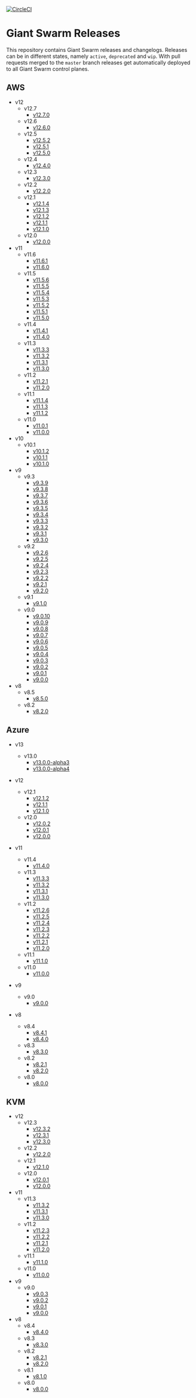 [![CircleCI](https://circleci.com/gh/giantswarm/releases.svg?style=shield)](https://circleci.com/gh/giantswarm/releases)

# Giant Swarm Releases

This repository contains Giant Swarm releases and changelogs. Releases can be in
different states, namely `active`, `deprecated` and `wip`. With pull requests
merged to the `master` branch releases get automatically deployed to all Giant
Swarm control planes.

## AWS
- v12
  - v12.7
    - [v12.7.0](https://github.com/giantswarm/releases/tree/master/aws/v12.7.0)
  - v12.6
    - [v12.6.0](https://github.com/giantswarm/releases/tree/master/aws/v12.6.0)
  - v12.5
    - [v12.5.2](https://github.com/giantswarm/releases/tree/master/aws/v12.5.2)
    - [v12.5.1](https://github.com/giantswarm/releases/tree/master/aws/v12.5.1)
    - [v12.5.0](https://github.com/giantswarm/releases/tree/master/aws/v12.5.0)
  - v12.4
    - [v12.4.0](https://github.com/giantswarm/releases/tree/master/aws/v12.4.0)
  - v12.3
    - [v12.3.0](https://github.com/giantswarm/releases/tree/master/aws/v12.3.0)
  - v12.2
    - [v12.2.0](https://github.com/giantswarm/releases/tree/master/aws/archived/v12.2.0)
  - v12.1
    - [v12.1.4](https://github.com/giantswarm/releases/tree/master/aws/v12.1.4)
    - [v12.1.3](https://github.com/giantswarm/releases/tree/master/aws/archived/v12.1.3)
    - [v12.1.2](https://github.com/giantswarm/releases/tree/master/aws/archived/v12.1.2)
    - [v12.1.1](https://github.com/giantswarm/releases/tree/master/aws/archived/v12.1.1)
    - [v12.1.0](https://github.com/giantswarm/releases/tree/master/aws/v12.1.0)
  - v12.0
    - [v12.0.0](https://github.com/giantswarm/releases/tree/master/aws/archived/v12.0.0)
- v11
  - v11.6
    - [v11.6.1](https://github.com/giantswarm/releases/tree/master/aws/v11.6.1)
    - [v11.6.0](https://github.com/giantswarm/releases/tree/master/aws/archived/v11.6.0)
  - v11.5
    - [v11.5.6](https://github.com/giantswarm/releases/tree/master/aws/v11.5.6)
    - [v11.5.5](https://github.com/giantswarm/releases/tree/master/aws/v11.5.5)
    - [v11.5.4](https://github.com/giantswarm/releases/tree/master/aws/v11.5.4)
    - [v11.5.3](https://github.com/giantswarm/releases/tree/master/aws/archived/v11.5.3)
    - [v11.5.2](https://github.com/giantswarm/releases/tree/master/aws/v11.5.2)
    - [v11.5.1](https://github.com/giantswarm/releases/tree/master/aws/v11.5.1)
    - [v11.5.0](https://github.com/giantswarm/releases/tree/master/aws/v11.5.0)
  - v11.4
    - [v11.4.1](https://github.com/giantswarm/releases/tree/master/aws/archived/v11.4.1)
    - [v11.4.0](https://github.com/giantswarm/releases/tree/master/aws/archived/v11.4.0)
  - v11.3
    - [v11.3.3](https://github.com/giantswarm/releases/tree/master/aws/v11.3.3)
    - [v11.3.2](https://github.com/giantswarm/releases/tree/master/aws/archived/v11.3.2)
    - [v11.3.1](https://github.com/giantswarm/releases/tree/master/aws/v11.3.1)
    - [v11.3.0](https://github.com/giantswarm/releases/tree/master/aws/archived/v11.3.0)
  - v11.2
    - [v11.2.1](https://github.com/giantswarm/releases/tree/master/aws/archived/v11.2.1)
    - [v11.2.0](https://github.com/giantswarm/releases/tree/master/aws/archived/v11.2.0)
  - v11.1
    - [v11.1.4](https://github.com/giantswarm/releases/tree/master/aws/archived/v11.1.4)
    - [v11.1.3](https://github.com/giantswarm/releases/tree/master/aws/archived/v11.1.3)
    - [v11.1.2](https://github.com/giantswarm/releases/tree/master/aws/archived/v11.1.2)
  - v11.0
    - [v11.0.1](https://github.com/giantswarm/releases/tree/master/aws/archived/v11.0.1)
    - [v11.0.0](https://github.com/giantswarm/releases/tree/master/aws/archived/v11.0.0)
- v10
  - v10.1
    - [v10.1.2](https://github.com/giantswarm/releases/tree/master/aws/archived/v10.1.2)
    - [v10.1.1](https://github.com/giantswarm/releases/tree/master/aws/archived/v10.1.1)
    - [v10.1.0](https://github.com/giantswarm/releases/tree/master/aws/archived/v10.1.0)
- v9
  - v9.3
    - [v9.3.9](https://github.com/giantswarm/releases/tree/master/aws/v9.3.9)
    - [v9.3.8](https://github.com/giantswarm/releases/tree/master/aws/v9.3.8)
    - [v9.3.7](https://github.com/giantswarm/releases/tree/master/aws/v9.3.7)
    - [v9.3.6](https://github.com/giantswarm/releases/tree/master/aws/archived/v9.3.6)
    - [v9.3.5](https://github.com/giantswarm/releases/tree/master/aws/archived/v9.3.5)
    - [v9.3.4](https://github.com/giantswarm/releases/tree/master/aws/archived/v9.3.4)
    - [v9.3.3](https://github.com/giantswarm/releases/tree/master/aws/archived/v9.3.3)
    - [v9.3.2](https://github.com/giantswarm/releases/tree/master/aws/v9.3.2)
    - [v9.3.1](https://github.com/giantswarm/releases/tree/master/aws/archived/v9.3.1)
    - [v9.3.0](https://github.com/giantswarm/releases/tree/master/aws/archived/v9.3.0)
  - v9.2
    - [v9.2.6](https://github.com/giantswarm/releases/tree/master/aws/archived/v9.2.6)
    - [v9.2.5](https://github.com/giantswarm/releases/tree/master/aws/archived/v9.2.5)
    - [v9.2.4](https://github.com/giantswarm/releases/tree/master/aws/archived/v9.2.4)
    - [v9.2.3](https://github.com/giantswarm/releases/tree/master/aws/archived/v9.2.3)
    - [v9.2.2](https://github.com/giantswarm/releases/tree/master/aws/archived/v9.2.2)
    - [v9.2.1](https://github.com/giantswarm/releases/tree/master/aws/archived/v9.2.1)
    - [v9.2.0](https://github.com/giantswarm/releases/tree/master/aws/archived/v9.2.0)
  - v9.1
    - [v9.1.0](https://github.com/giantswarm/releases/tree/master/aws/archived/v9.1.0)
  - v9.0
    - [v9.0.10](https://github.com/giantswarm/releases/tree/master/aws/v9.0.10)
    - [v9.0.9](https://github.com/giantswarm/releases/tree/master/aws/v9.0.9)
    - [v9.0.8](https://github.com/giantswarm/releases/tree/master/aws/v9.0.8)
    - [v9.0.7](https://github.com/giantswarm/releases/tree/master/aws/archived/v9.0.7)
    - [v9.0.6](https://github.com/giantswarm/releases/tree/master/aws/v9.0.6)
    - [v9.0.5](https://github.com/giantswarm/releases/tree/master/aws/archived/v9.0.5)
    - [v9.0.4](https://github.com/giantswarm/releases/tree/master/aws/archived/v9.0.4)
    - [v9.0.3](https://github.com/giantswarm/releases/tree/master/aws/archived/v9.0.3)
    - [v9.0.2](https://github.com/giantswarm/releases/tree/master/aws/archived/v9.0.2)
    - [v9.0.1](https://github.com/giantswarm/releases/tree/master/aws/archived/v9.0.1)
    - [v9.0.0](https://github.com/giantswarm/releases/tree/master/aws/archived/v9.0.0)
- v8
  - v8.5
    - [v8.5.0](https://github.com/giantswarm/releases/tree/master/aws/archived/v8.5.0)
  - v8.2
    - [v8.2.0](https://github.com/giantswarm/releases/tree/master/aws/archived/v8.2.0)

## Azure

- v13
  - v13.0
    - [v13.0.0-alpha3](https://github.com/giantswarm/releases/tree/master/azure/v13.0.0-alpha3)
    - [v13.0.0-alpha4](https://github.com/giantswarm/releases/tree/master/azure/v13.0.0-alpha4)

- v12
  - v12.1
    - [v12.1.2](https://github.com/giantswarm/releases/tree/master/azure/v12.1.2)
    - [v12.1.1](https://github.com/giantswarm/releases/tree/master/azure/v12.1.1)
    - [v12.1.0](https://github.com/giantswarm/releases/tree/master/azure/v12.1.0)
  - v12.0
    - [v12.0.2](https://github.com/giantswarm/releases/tree/master/azure/v12.0.2)
    - [v12.0.1](https://github.com/giantswarm/releases/tree/master/azure/archived/v12.0.1)
    - [v12.0.0](https://github.com/giantswarm/releases/tree/master/azure/v12.0.0)
- v11
  - v11.4
    - [v11.4.0](https://github.com/giantswarm/releases/tree/master/azure/v11.4.0)
  - v11.3
    - [v11.3.3](https://github.com/giantswarm/releases/tree/master/azure/v11.3.3)
    - [v11.3.2](https://github.com/giantswarm/releases/tree/master/azure/archived/v11.3.2)
    - [v11.3.1](https://github.com/giantswarm/releases/tree/master/azure/archived/v11.3.1)
    - [v11.3.0](https://github.com/giantswarm/releases/tree/master/azure/v11.3.0)
  - v11.2
    - [v11.2.6](https://github.com/giantswarm/releases/tree/master/azure/archived/v11.2.6)
    - [v11.2.5](https://github.com/giantswarm/releases/tree/master/azure/archived/v11.2.5)
    - [v11.2.4](https://github.com/giantswarm/releases/tree/master/azure/archived/v11.2.4)
    - [v11.2.3](https://github.com/giantswarm/releases/tree/master/azure/archived/v11.2.3)
    - [v11.2.2](https://github.com/giantswarm/releases/tree/master/azure/archived/v11.2.2)
    - [v11.2.1](https://github.com/giantswarm/releases/tree/master/azure/archived/v11.2.1)
    - [v11.2.0](https://github.com/giantswarm/releases/tree/master/azure/archived/v11.2.0)
  - v11.1
    - [v11.1.0](https://github.com/giantswarm/releases/tree/master/azure/archived/v11.1.0)
  - v11.0
    - [v11.0.0](https://github.com/giantswarm/releases/tree/master/azure/archived/v11.0.0)
- v9
  - v9.0
    - [v9.0.0](https://github.com/giantswarm/releases/tree/master/azure/archived/v9.0.0)
- v8
  - v8.4
    - [v8.4.1](https://github.com/giantswarm/releases/tree/master/azure/archived/v8.4.1)
    - [v8.4.0](https://github.com/giantswarm/releases/tree/master/azure/archived/v8.4.0)
  - v8.3
    - [v8.3.0](https://github.com/giantswarm/releases/tree/master/azure/archived/v8.3.0)
  - v8.2
    - [v8.2.1](https://github.com/giantswarm/releases/tree/master/azure/archived/v8.2.1)
    - [v8.2.0](https://github.com/giantswarm/releases/tree/master/azure/archived/v8.2.0)
  - v8.0
    - [v8.0.0](https://github.com/giantswarm/releases/tree/master/azure/archived/v8.0.0)

## KVM

- v12
  - v12.3
    - [v12.3.2](https://github.com/giantswarm/releases/tree/master/kvm/v12.3.2)
    - [v12.3.1](https://github.com/giantswarm/releases/tree/master/kvm/v12.3.1)
    - [v12.3.0](https://github.com/giantswarm/releases/tree/master/kvm/v12.3.0)
  - v12.2
    - [v12.2.0](https://github.com/giantswarm/releases/tree/master/kvm/v12.2.0)
  - v12.1
    - [v12.1.0](https://github.com/giantswarm/releases/tree/master/kvm/v12.1.0)
  - v12.0
    - [v12.0.1](https://github.com/giantswarm/releases/tree/master/kvm/v12.0.1)
    - [v12.0.0](https://github.com/giantswarm/releases/tree/master/kvm/v12.0.0)
- v11
  - v11.3
    - [v11.3.2](https://github.com/giantswarm/releases/tree/master/kvm/v11.3.2)
    - [v11.3.1](https://github.com/giantswarm/releases/tree/master/kvm/v11.3.1)
    - [v11.3.0](https://github.com/giantswarm/releases/tree/master/kvm/v11.3.0)
  - v11.2
    - [v11.2.3](https://github.com/giantswarm/releases/tree/master/kvm/archived/v11.2.3)
    - [v11.2.2](https://github.com/giantswarm/releases/tree/master/kvm/archived/v11.2.2)
    - [v11.2.1](https://github.com/giantswarm/releases/tree/master/kvm/v11.2.1)
    - [v11.2.0](https://github.com/giantswarm/releases/tree/master/kvm/v11.2.0)
  - v11.1
    - [v11.1.0](https://github.com/giantswarm/releases/tree/master/kvm/archived/v11.1.0)
  - v11.0
    - [v11.0.0](https://github.com/giantswarm/releases/tree/master/kvm/archived/v11.0.0)
- v9
  - v9.0
    - [v9.0.3](https://github.com/giantswarm/releases/tree/master/kvm/v9.0.3)
    - [v9.0.2](https://github.com/giantswarm/releases/tree/master/kvm/archived/v9.0.2)
    - [v9.0.1](https://github.com/giantswarm/releases/tree/master/kvm/archived/v9.0.1)
    - [v9.0.0](https://github.com/giantswarm/releases/tree/master/kvm/v9.0.0)
- v8
  - v8.4
    - [v8.4.0](https://github.com/giantswarm/releases/tree/master/kvm/archived/v8.4.0)
  - v8.3
    - [v8.3.0](https://github.com/giantswarm/releases/tree/master/kvm/archived/v8.3.0)
  - v8.2
    - [v8.2.1](https://github.com/giantswarm/releases/tree/master/kvm/archived/v8.2.1)
    - [v8.2.0](https://github.com/giantswarm/releases/tree/master/kvm/archived/v8.2.0)
  - v8.1
    - [v8.1.0](https://github.com/giantswarm/releases/tree/master/kvm/archived/v8.1.0)
  - v8.0
    - [v8.0.0](https://github.com/giantswarm/releases/tree/master/kvm/archived/v8.0.0)
